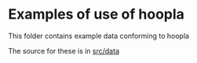 # Examples of use of hoopla

This folder contains example data conforming to hoopla

The source for these is in [src/data](../tests/input/examples)